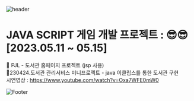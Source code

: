  ![header](https://capsule-render.vercel.app/api?type=waving&color=auto&height=200&section&text=NiniJini-GitHub&animation=fadeIn)
 
 
 <h1> JAVA SCRIPT 게임 개발 프로젝트 : <nini jini MARIO>  😎😎 <br> [2023.05.11 ~ 05.15]</br></h1>



🎈 PJL - 도서관 홈페이지 프로젝트 (jsp 사용)
<br>
🎈230424.도서관 관리서비스 미니프로젝트 - java 이클립스를 통한 도서관 구현
<br>
시연영상 : https://www.youtube.com/watch?v=Oxa7WFE0mW0



 ![Footer](https://capsule-render.vercel.app/api?type=waving&color=auto&height=200&section=footer)
